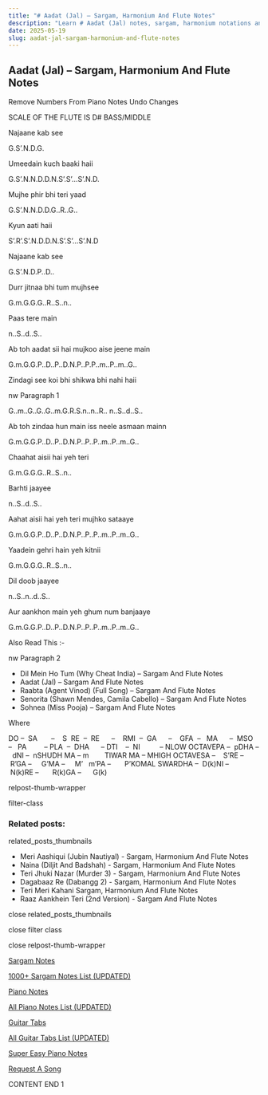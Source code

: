 ```yaml
---
title: "# Aadat (Jal) – Sargam, Harmonium And Flute Notes"
description: "Learn # Aadat (Jal) notes, sargam, harmonium notations and flute notes. Easy step-by-step tutorial for beginners."
date: 2025-05-19
slug: aadat-jal-sargam-harmonium-and-flute-notes
---
```


## Aadat (Jal) – Sargam, Harmonium And Flute Notes

Remove Numbers From Piano Notes
Undo Changes

SCALE OF THE FLUTE IS D# BASS/MIDDLE

Najaane kab see

G.S’.N.D.G.

Umeedain kuch baaki haii

G.S’.N.N.D.D.N.S’.S’…S’.N.D.

Mujhe phir bhi teri yaad

G.S’.N.N.D.D.G..R..G..

Kyun aati haii

S’.R’.S’.N.D.D.N.S’.S’…S’.N.D

Najaane kab see

G.S’.N.D.P..D..

Durr jitnaa bhi tum mujhsee

G.m.G.G.G..R..S..n..

Paas tere main

n..S..d..S..

Ab toh aadat sii hai mujkoo aise jeene main

G.m.G.G.P..D..P..D.N.P..P.P..m..P..m..G..

Zindagi see koi bhi shikwa bhi nahi haii

nw Paragraph 1

G..m..G..G..G..m.G.R.S.n..n..R.. n..S..d..S..

Ab toh zindaa hun main iss neele asmaan mainn

G.m.G.G.P..D..P..D.N.P..P..P..m..P..m..G..

Chaahat aisii hai yeh teri

G.m.G.G.G..R..S..n..

Barhti jaayee

n..S..d..S..

Aahat aisii hai yeh teri mujhko sataaye

G.m.G.G.P..D..P..D.N.P..P..P..m..P..m..G..

Yaadein gehri hain yeh kitnii

G.m.G.G.G..R..S..n..

Dil doob jaayee

n..S..n..d..S..

Aur aankhon main yeh ghum num banjaaye

G.m.G.G.P..D..P..D.N.P..P..P..m..P..m..G..



Also Read This :-

nw Paragraph 2



* Dil Mein Ho Tum (Why Cheat India) – Sargam And Flute Notes
* Aadat (Jal) – Sargam And Flute Notes
* Raabta (Agent Vinod) (Full Song) – Sargam And Flute Notes
* Senorita (Shawn Mendes, Camila Cabello) – Sargam And Flute Notes
* Sohnea (Miss Pooja) – Sargam And Flute Notes

Where



DO –  SA       –    S  RE  –  RE      –    RMI  –  GA      –    GFA  –   MA      –  MSO  –   PA         – PLA  –  DHA      – DTI    –  NI          – NLOW OCTAVEPA –  pDHA –  dNI –  nSHUDH MA – m        TIWAR MA – MHIGH OCTAVESA –    S’RE –     R’GA –     G’MA –     M’   m’PA –       P’KOMAL SWARDHA –  D(k)NI –       N(k)RE –       R(k)GA –      G(k)



relpost-thumb-wrapper

filter-class

### Related posts:

related_posts_thumbnails

* Meri Aashiqui (Jubin Nautiyal) - Sargam, Harmonium And Flute Notes
* Naina (Diljit And Badshah) - Sargam, Harmonium And Flute Notes
* Teri Jhuki Nazar (Murder 3) - Sargam, Harmonium And Flute Notes
* Dagabaaz Re (Dabangg 2) - Sargam, Harmonium And Flute Notes
* Teri Meri Kahani Sargam, Harmonium And Flute Notes
* Raaz Aankhein Teri (2nd Version) - Sargam And Flute Notes

close related_posts_thumbnails

close filter class

close relpost-thumb-wrapper

[Sargam Notes](/sargam-notes.html)

[1000+ Sargam Notes List (UPDATED)](/all-songs-list-sargam-notes.html)

[Piano Notes](/piano-notes.html)

[All Piano Notes List (UPDATED)](/all-songs-list-piano-notes.html)

[Guitar Tabs](/guitar-tabs.html)

[All Guitar Tabs List (UPDATED)](/all-songs-list-guitar-tabs.html)

[Super Easy Piano Notes](https://studywall.in/)

[Request A Song](/request-a-song.html)

CONTENT END 1

